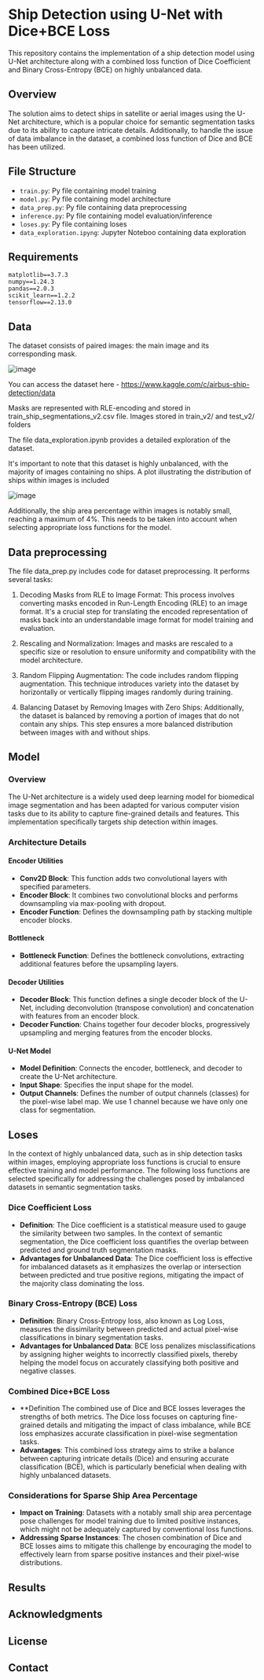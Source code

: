 # Ship Detection using U-Net with Dice+BCE Loss

This repository contains the implementation of a ship detection model using U-Net architecture along with a combined loss function of Dice Coefficient and Binary Cross-Entropy (BCE) on highly unbalanced data.

## Overview

The solution aims to detect ships in satellite or aerial images using the U-Net architecture, which is a popular choice for semantic segmentation tasks due to its ability to capture intricate details. Additionally, to handle the issue of data imbalance in the dataset, a combined loss function of Dice and BCE has been utilized.

## File Structure

- `train.py`: Py file containing model training 
- `model.py`: Py file containing model architecture 
- `data_prep.py`: Py file containing data preprocessing
- `inference.py`: Py file containing model evaluation/inference
- `loses.py`: Py file containing loses
- `data_exploration.ipyng`: Jupyter Noteboo containing data exploration
  
## Requirements

    matplotlib==3.7.3
    numpy==1.24.3
    pandas==2.0.3
    scikit_learn==1.2.2
    tensorflow==2.13.0

## Data

The dataset consists of paired images: the main image and its corresponding mask.

![image](https://github.com/poluidol2/airbus_ship_detection/assets/112002795/0908abfa-eb62-405f-8742-025cd54e8061)

You can access the dataset here - https://www.kaggle.com/c/airbus-ship-detection/data

Masks are represented with RLE-encoding and stored in train_ship_segmentations_v2.csv file. Images stored in train_v2/ and  test_v2/ folders

The file data_exploration.ipynb provides a detailed exploration of the dataset.

It's important to note that this dataset is highly unbalanced, with the majority of images containing no ships. A plot illustrating the distribution of ships within images is included

![image](https://github.com/poluidol2/airbus_ship_detection/assets/112002795/2dd2ec0f-386a-425b-803c-8fd15398bde3)

Additionally, the ship area percentage within images is notably small, reaching a maximum of 4%. 
This needs to be taken into account when selecting appropriate loss functions for the model.

## Data preprocessing

The file data_prep.py includes code for dataset preprocessing. It performs several tasks:

1. Decoding Masks from RLE to Image Format: This process involves converting masks encoded in Run-Length Encoding (RLE) to an image format. It's a crucial step for translating the encoded representation of masks back into an understandable image format for model training and evaluation.

2. Rescaling and Normalization: Images and masks are rescaled to a specific size or resolution to ensure uniformity and compatibility with the model architecture.

3. Random Flipping Augmentation: The code includes random flipping augmentation. This technique introduces variety into the dataset by horizontally or vertically flipping images randomly during training.

4. Balancing Dataset by Removing Images with Zero Ships: Additionally, the dataset is balanced by removing a portion of images that do not contain any ships. This step ensures a more balanced distribution between images with and without ships.
   
## Model

### Overview

The U-Net architecture is a widely used deep learning model for biomedical image segmentation and has been adapted for various computer vision tasks due to its ability to capture fine-grained details and features. This implementation specifically targets ship detection within images.

### Architecture Details

#### Encoder Utilities
- **Conv2D Block**: This function adds two convolutional layers with specified parameters.
- **Encoder Block**: It combines two convolutional blocks and performs downsampling via max-pooling with dropout.
- **Encoder Function**: Defines the downsampling path by stacking multiple encoder blocks.

#### Bottleneck
- **Bottleneck Function**: Defines the bottleneck convolutions, extracting additional features before the upsampling layers.

#### Decoder Utilities
- **Decoder Block**: This function defines a single decoder block of the U-Net, including deconvolution (transpose convolution) and concatenation with features from an encoder block.
- **Decoder Function**: Chains together four decoder blocks, progressively upsampling and merging features from the encoder blocks.

#### U-Net Model
- **Model Definition**: Connects the encoder, bottleneck, and decoder to create the U-Net architecture.
- **Input Shape**: Specifies the input shape for the model.
- **Output Channels**: Defines the number of output channels (classes) for the pixel-wise label map. We use 1 channel because we have only one class for segmentation.

## Loses


In the context of highly unbalanced data, such as in ship detection tasks within images, employing appropriate loss functions is crucial to ensure effective training and model performance. The following loss functions are selected specifically for addressing the challenges posed by imbalanced datasets in semantic segmentation tasks.

### Dice Coefficient Loss

- **Definition**: The Dice coefficient is a statistical measure used to gauge the similarity between two samples. In the context of semantic segmentation, the Dice coefficient loss quantifies the overlap between predicted and ground truth segmentation masks.
- **Advantages for Unbalanced Data**: The Dice coefficient loss is effective for imbalanced datasets as it emphasizes the overlap or intersection between predicted and true positive regions, mitigating the impact of the majority class dominating the loss.

### Binary Cross-Entropy (BCE) Loss

- **Definition**: Binary Cross-Entropy loss, also known as Log Loss, measures the dissimilarity between predicted and actual pixel-wise classifications in binary segmentation tasks.
- **Advantages for Unbalanced Data**: BCE loss penalizes misclassifications by assigning higher weights to incorrectly classified pixels, thereby helping the model focus on accurately classifying both positive and negative classes.

### Combined Dice+BCE Loss

- **Definition The combined use of Dice and BCE losses leverages the strengths of both metrics. The Dice loss focuses on capturing fine-grained details and mitigating the impact of class imbalance, while BCE loss emphasizes accurate classification in pixel-wise segmentation tasks.
- **Advantages**: This combined loss strategy aims to strike a balance between capturing intricate details (Dice) and ensuring accurate classification (BCE), which is particularly beneficial when dealing with highly unbalanced datasets.

### Considerations for Sparse Ship Area Percentage
- **Impact on Training**: Datasets with a notably small ship area percentage pose challenges for model training due to limited positive instances, which might not be adequately captured by conventional loss functions.
- **Addressing Sparse Instances**: The chosen combination of Dice and BCE losses aims to mitigate this challenge by encouraging the model to effectively learn from sparse positive instances and their pixel-wise distributions.


## Results

## Acknowledgments



## License


## Contact

